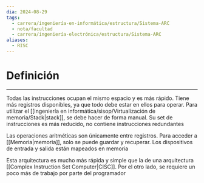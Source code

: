 ```yaml
---
dia: 2024-08-29
tags:
  - carrera/ingeniería-en-informática/estructura/Sistema-ARC
  - nota/facultad
  - carrera/ingeniería-electrónica/estructura/Sistema-ARC
aliases:
  - RISC
---
```

# Definición
---
Todas las instrucciones ocupan el mismo espacio y es más rápido. Tiene más registros disponibles, ya que todo debe estar en ellos para operar. Para utilizar el [[ingeniería en informática/sisop/Virtualización de memoria/Stack|stack]], se debe hacer de forma manual. Su set de instrucciones es más reducido, no contiene instrucciones redundantes

Las operaciones aritméticas son únicamente entre registros. Para acceder a [[Memoria|memoria]], solo se puede guardar y recuperar. Los dispositivos de entrada y salida están mapeados en memoria

Esta arquitectura es mucho más rápida y simple que la de una arquitectura [[Complex Instruction Set Computer|CISC]]. Por el otro lado, se requiere un poco más de trabajo por parte del programador